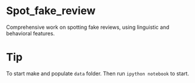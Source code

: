 # Spot_fake_review
Comprehensive work on spotting fake reviews, using linguistic and behavioral features.

# Tip 
To start make and populate ``data`` folder.
Then run ``ipython notebook`` to start.
